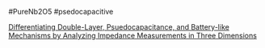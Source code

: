 #PureNb2O5
#psedocapacitive

[Differentiating Double-Layer, Psuedocapacitance, and Battery-like Mechanisms by Analyzing Impedance Measurements in Three Dimensions](https://pubs.acs.org/doi/10.1021/acsami.0c02020)
